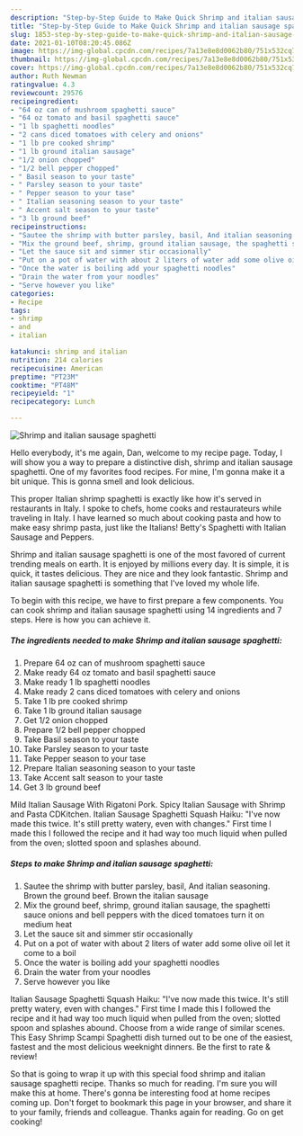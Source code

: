 ```yaml
---
description: "Step-by-Step Guide to Make Quick Shrimp and italian sausage spaghetti"
title: "Step-by-Step Guide to Make Quick Shrimp and italian sausage spaghetti"
slug: 1853-step-by-step-guide-to-make-quick-shrimp-and-italian-sausage-spaghetti
date: 2021-01-10T08:20:45.086Z
image: https://img-global.cpcdn.com/recipes/7a13e8e8d0062b80/751x532cq70/shrimp-and-italian-sausage-spaghetti-recipe-main-photo.jpg
thumbnail: https://img-global.cpcdn.com/recipes/7a13e8e8d0062b80/751x532cq70/shrimp-and-italian-sausage-spaghetti-recipe-main-photo.jpg
cover: https://img-global.cpcdn.com/recipes/7a13e8e8d0062b80/751x532cq70/shrimp-and-italian-sausage-spaghetti-recipe-main-photo.jpg
author: Ruth Newman
ratingvalue: 4.3
reviewcount: 29576
recipeingredient:
- "64 oz can of mushroom spaghetti sauce"
- "64 oz tomato and basil spaghetti sauce"
- "1 lb spaghetti noodles"
- "2 cans diced tomatoes with celery and onions"
- "1 lb pre cooked shrimp"
- "1 lb ground italian sausage"
- "1/2 onion chopped"
- "1/2 bell pepper chopped"
- " Basil season to your taste"
- " Parsley season to your taste"
- " Pepper season to your tase"
- " Italian seasoning season to your taste"
- " Accent salt season to your taste"
- "3 lb ground beef"
recipeinstructions:
- "Sautee the shrimp with butter parsley, basil, And italian seasoning. Brown the ground beef. Brown the italian sausage"
- "Mix the ground beef, shrimp, ground italian sausage, the spaghetti sauce onions and bell peppers with the diced tomatoes turn it on medium heat"
- "Let the sauce sit and simmer stir occasionally"
- "Put on a pot of water with about 2 liters of water add some olive oil let it come to a boil"
- "Once the water is boiling add your spaghetti noodles"
- "Drain the water from your noodles"
- "Serve however you like"
categories:
- Recipe
tags:
- shrimp
- and
- italian

katakunci: shrimp and italian 
nutrition: 214 calories
recipecuisine: American
preptime: "PT23M"
cooktime: "PT48M"
recipeyield: "1"
recipecategory: Lunch

---
```



![Shrimp and italian sausage spaghetti](https://img-global.cpcdn.com/recipes/7a13e8e8d0062b80/751x532cq70/shrimp-and-italian-sausage-spaghetti-recipe-main-photo.jpg)

Hello everybody, it's me again, Dan, welcome to my recipe page. Today, I will show you a way to prepare a distinctive dish, shrimp and italian sausage spaghetti. One of my favorites food recipes. For mine, I'm gonna make it a bit unique. This is gonna smell and look delicious.

This proper Italian shrimp spaghetti is exactly like how it&#39;s served in restaurants in Italy. I spoke to chefs, home cooks and restaurateurs while traveling in Italy. I have learned so much about cooking pasta and how to make easy shrimp pasta, just like the Italians! Betty&#39;s Spaghetti with Italian Sausage and Peppers.

Shrimp and italian sausage spaghetti is one of the most favored of current trending meals on earth. It is enjoyed by millions every day. It is simple, it is quick, it tastes delicious. They are nice and they look fantastic. Shrimp and italian sausage spaghetti is something that I've loved my whole life.


To begin with this recipe, we have to first prepare a few components. You can cook shrimp and italian sausage spaghetti using 14 ingredients and 7 steps. Here is how you can achieve it.

<!--inarticleads1-->

##### The ingredients needed to make Shrimp and italian sausage spaghetti:

1. Prepare 64 oz can of mushroom spaghetti sauce
1. Make ready 64 oz tomato and basil spaghetti sauce
1. Make ready 1 lb spaghetti noodles
1. Make ready 2 cans diced tomatoes with celery and onions
1. Take 1 lb pre cooked shrimp
1. Take 1 lb ground italian sausage
1. Get 1/2 onion chopped
1. Prepare 1/2 bell pepper chopped
1. Take  Basil season to your taste
1. Take  Parsley season to your taste
1. Take  Pepper season to your tase
1. Prepare  Italian seasoning season to your taste
1. Take  Accent salt season to your taste
1. Get 3 lb ground beef


Mild Italian Sausage With Rigatoni Pork. Spicy Italian Sausage with Shrimp and Pasta CDKitchen. Italian Sausage Spaghetti Squash Haiku: &#34;I&#39;ve now made this twice. It&#39;s still pretty watery, even with changes.&#34; First time I made this I followed the recipe and it had way too much liquid when pulled from the oven; slotted spoon and splashes abound. 

<!--inarticleads2-->

##### Steps to make Shrimp and italian sausage spaghetti:

1. Sautee the shrimp with butter parsley, basil, And italian seasoning. Brown the ground beef. Brown the italian sausage
1. Mix the ground beef, shrimp, ground italian sausage, the spaghetti sauce onions and bell peppers with the diced tomatoes turn it on medium heat
1. Let the sauce sit and simmer stir occasionally
1. Put on a pot of water with about 2 liters of water add some olive oil let it come to a boil
1. Once the water is boiling add your spaghetti noodles
1. Drain the water from your noodles
1. Serve however you like


Italian Sausage Spaghetti Squash Haiku: &#34;I&#39;ve now made this twice. It&#39;s still pretty watery, even with changes.&#34; First time I made this I followed the recipe and it had way too much liquid when pulled from the oven; slotted spoon and splashes abound. Choose from a wide range of similar scenes. This Easy Shrimp Scampi Spaghetti dish turned out to be one of the easiest, fastest and the most delicious weeknight dinners. Be the first to rate &amp; review! 

So that is going to wrap it up with this special food shrimp and italian sausage spaghetti recipe. Thanks so much for reading. I'm sure you will make this at home. There's gonna be interesting food at home recipes coming up. Don't forget to bookmark this page in your browser, and share it to your family, friends and colleague. Thanks again for reading. Go on get cooking!
